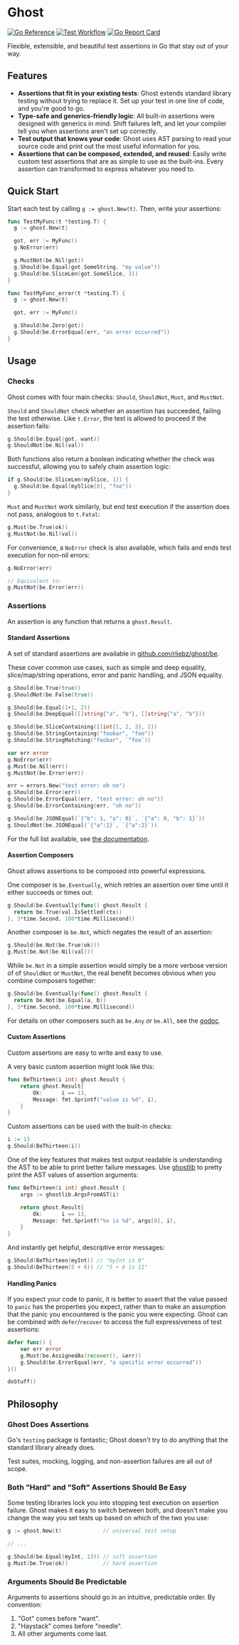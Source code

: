 # Ghost

[![Go Reference](https://pkg.go.dev/badge/github.com/rliebz/ghost.svg)][godoc]
[![Test Workflow](https://github.com/rliebz/ghost/actions/workflows/test.yml/badge.svg)](https://github.com/rliebz/ghost/actions?query=workflow%3ATest+branch%3Amain++)
[![Go Report Card](https://goreportcard.com/badge/github.com/rliebz/ghost)](https://goreportcard.com/report/github.com/rliebz/ghost)

Flexible, extensible, and beautiful test assertions in Go that stay out of
your way.

## Features

- **Assertions that fit in your existing tests**: Ghost extends standard
  library testing without trying to replace it. Set up your test in one line of
  code, and you're good to go.
- **Type-safe and generics-friendly logic**: All built-in assertions were
  designed with generics in mind. Shift failures left, and let your compiler
  tell you when assertions aren't set up correctly.
- **Test output that knows your code**: Ghost uses AST parsing to read your
  source code and print out the most useful information for you.
- **Assertions that can be composed, extended, and reused**: Easily write
  custom test assertions that are as simple to use as the built-ins. Every
  assertion can transformed to express whatever you need to.

## Quick Start

Start each test by calling `g := ghost.New(t)`. Then, write your assertions:

```go
func TestMyFunc(t *testing.T) {
  g := ghost.New(t)

  got, err := MyFunc()
  g.NoError(err)

  g.MustNot(be.Nil(got))
  g.Should(be.Equal(got.SomeString, "my value"))
  g.Should(be.SliceLen(got.SomeSlice, 3))
}

func TestMyFunc_error(t *testing.T) {
  g := ghost.New(t)

  got, err := MyFunc()

  g.Should(be.Zero(got))
  g.Should(be.ErrorEqual(err, "an error occurred"))
}
```

## Usage

### Checks

Ghost comes with four main checks: `Should`, `ShouldNot`, `Must`, and `MustNot`.

`Should` and `ShouldNot` check whether an assertion has succeeded, failing the
test otherwise. Like `t.Error`, the test is allowed to proceed if the assertion
fails:

```go
g.Should(be.Equal(got, want))
g.ShouldNot(be.Nil(val))
```

Both functions also return a boolean indicating whether the check was
successful, allowing you to safely chain assertion logic:

```go
if g.Should(be.SliceLen(mySlice, 1)) {
  g.Should(be.Equal(mySlice[0], "foo"))
}
```

`Must` and `MustNot` work similarly, but end test execution if the assertion
does not pass, analogous to `t.Fatal`:

```go
g.Must(be.True(ok))
g.MustNot(be.Nil(val))
```

For convenience, a `NoError` check is also available, which fails and ends test
execution for non-nil errors:

```go
g.NoError(err)

// Equivalent to:
g.MustNot(be.Error(err))
```

### Assertions

An assertion is any function that returns a `ghost.Result`.

#### Standard Assertions

A set of standard assertions are available in [github.com/rliebz/ghost/be][godoc/be].

These cover common use cases, such as simple and deep equality, slice/map/string
operations, error and panic handling, and JSON equality.

```go
g.Should(be.True(true))
g.ShouldNot(be.False(true))

g.Should(be.Equal(1+1, 2))
g.Should(be.DeepEqual([]string{"a", "b"}, []string{"a", "b"}))

g.Should(be.SliceContaining([]int{1, 2, 3}, 2))
g.Should(be.StringContaining("foobar", "foo"))
g.Should(be.StringMatching("foobar", `^foo`))

var err error
g.NoError(err)
g.Must(be.Nil(err))
g.MustNot(be.Error(err))

err = errors.New("test error: oh no")
g.Should(be.Error(err))
g.Should(be.ErrorEqual(err, "test error: oh no"))
g.Should(be.ErrorContaining(err, "oh no"))

g.Should(be.JSONEqual(`{"b": 1, "a": 0}`, `{"a": 0, "b": 1}`))
g.ShouldNot(be.JSONEqual(`{"a":1}`, `{"a":2}`))
```

For the full list available, see [the documentation][godoc/be].

#### Assertion Composers

Ghost allows assertions to be composed into powerful expressions.

One composer is `be.Eventually`, which retries an assertion over time until
it either succeeds or times out:

```go
g.Should(be.Eventually(func() ghost.Result {
  return be.True(val.IsSettled(ctx))
}, 3*time.Second, 100*time.Millisecond))
```

Another composer is `be.Not`, which negates the result of an assertion:

```go
g.Should(be.Not(be.True(ok)))
g.Must(be.Not(be.Nil(val)))
```

While `be.Not` in a simple assertion would simply be a more verbose version of
of `ShouldNot` or `MustNot`, the real benefit becomes obvious when you combine
composers together:

```go
g.Should(be.Eventually(func() ghost.Result {
  return be.Not(be.Equal(a, b))
}, 3*time.Second, 100*time.Millisecond))
```

For details on other composers such as `be.Any` or `be.All`, see the [godoc][].

#### Custom Assertions

Custom assertions are easy to write and easy to use.

A very basic custom assertion might look like this:

```go
func BeThirteen(i int) ghost.Result {
	return ghost.Result{
		Ok:      i == 13,
		Message: fmt.Sprintf("value is %d", i),
	}
}
```

Custom assertions can be used with the built-in checks:

```go
i := 13
g.Should(BeThirteen(i))
```

One of the key features that makes test output readable is understanding the
AST to be able to print better failure messages. Use [ghostlib][godoc/ghostlib]
to pretty print the AST values of assertion arguments:

```go
func BeThirteen(i int) ghost.Result {
	args := ghostlib.ArgsFromAST(i)

	return ghost.Result{
		Ok:      i == 13,
		Message: fmt.Sprintf("%v is %d", args[0], i),
	}
}
```

And instantly get helpful, descriptive error messages:

```go
g.Should(BeThirteen(myInt)) // "myInt is 0"
g.Should(BeThirteen(5 + 6)) // "5 + 6 is 11"
```

#### Handling Panics

If you expect your code to panic, it is better to assert that the value passed
to `panic` has the properties you expect, rather than to make an assumption
that the panic you encountered is the panic you were expecting. Ghost can be
combined with `defer`/`recover` to access the full expressiveness of test
assertions:

```go
defer func() {
	var err error
	g.Must(be.AssignedAs(recover(), &err))
	g.Should(be.ErrorEqual(err, "a specific error occurred"))
}()

doStuff()
```

## Philosophy

### Ghost Does Assertions

Go's `testing` package is fantastic; Ghost doesn't try to do anything that the
standard library already does.

Test suites, mocking, logging, and non-assertion failures are all out of scope.

### Both "Hard" and "Soft" Assertions Should Be Easy

Some testing libraries lock you into stopping test execution on assertion
failure. Ghost makes it easy to switch between both, and doesn't make you
change the way you set tests up based on which of the two you use:

```go
g := ghost.New(t)             // universal test setup

// ...

g.Should(be.Equal(myInt, 13)) // soft assertion
g.Must(be.True(ok))           // hard assertion
```

### Arguments Should Be Predictable

Arguments to assertions should go in an intuitive, predictable order. By
convention:

1. "Got" comes before "want".
2. "Haystack" comes before "needle".
3. All other arguments come last.

[godoc]: https://pkg.go.dev/github.com/rliebz/ghost
[godoc/be]: https://pkg.go.dev/github.com/rliebz/ghost/be
[godoc/ghostlib]: https://pkg.go.dev/github.com/rliebz/ghost/ghostlib
